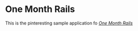 # One Month Rails

This is the pinteresting sample application fo [*One Month Rails*](http://onemonthrails.com)